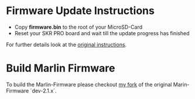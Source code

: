 # Firmware Update Instructions

- Copy **firmware.bin** to the root of your MicroSD-Card
- Reset your SKR PRO board and wait till the update progress has finished

For further details look at the [original instructions](../../../blob/develop/Docs/SKR%20PRO%20V1.1%20user%20manual%20v1.1.pdf).

# Build Marlin Firmware

To build the Marlin-Firmware please checkout [my fork](https://github.com/sensenmann/Franken-10-Marlin) of the original Marin-Firmware ´dev-2.1.x´.
